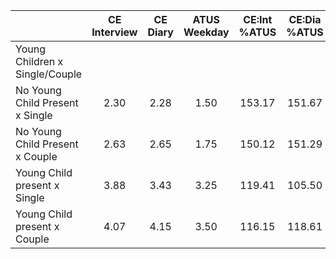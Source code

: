 
|                      | CE<br>Interview |  CE<br>Diary | ATUS<br>Weekday | CE:Int<br>%ATUS | CE:Dia<br>%ATUS |
| -------------------- | :----------: | :----------: | :----------: | :----------: | :----------: |
| Young Children x Single/Couple |              |              |              |              |              |
| No Young Child Present x Single |         2.30 |         2.28 |         1.50 |       153.17 |       151.67 |
| No Young Child Present x Couple |         2.63 |         2.65 |         1.75 |       150.12 |       151.29 |
| Young Child present x Single |         3.88 |         3.43 |         3.25 |       119.41 |       105.50 |
| Young Child present x Couple |         4.07 |         4.15 |         3.50 |       116.15 |       118.61 |

